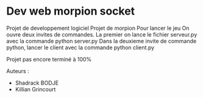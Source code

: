 # Dev web morpion socket
 Projet de developpement logiciel 
 Projet de morpion
 Pour lancer le jeu
 On ouvre deux invites de commandes.
 La premier on lance le fichier serveur.py avec la commande python server.py
 Dans la deuxieme invite de commande python, lancer le client avec la commande python client.py
 
 Projet pas encore terminé à 100%
 



Auteurs : 
- Shadrack BODJE
- Killian Grincourt